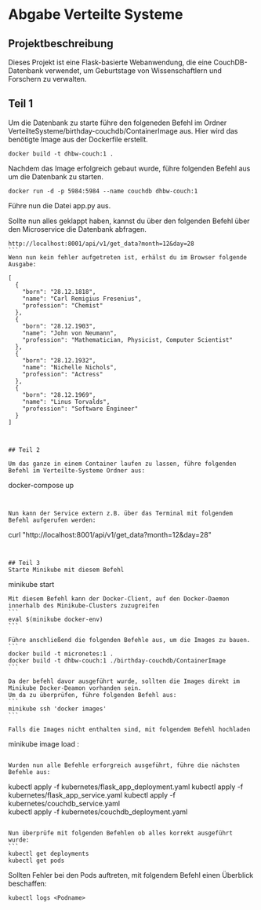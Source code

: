 # Abgabe Verteilte Systeme

## Projektbeschreibung
Dieses Projekt ist eine Flask-basierte Webanwendung, die eine CouchDB-Datenbank verwendet, um Geburtstage von Wissenschaftlern und Forschern zu verwalten.




## Teil 1

Um die Datenbank zu starte führe den folgeneden Befehl im Ordner VerteilteSysteme/birthday-couchdb/ContainerImage aus. Hier wird das benötigte Image aus der Dockerfile erstellt.

```
docker build -t dhbw-couch:1 .
```

Nachdem das Image erfolgreich gebaut wurde, führe folgenden Befehl aus um die Datenbank zu starten.

```
docker run -d -p 5984:5984 --name couchdb dhbw-couch:1
````

Führe nun die Datei app.py aus.

Sollte nun alles geklappt haben, kannst du über den folgenden Befehl über den Microservice die Datenbank abfragen.

````
http://localhost:8001/api/v1/get_data?month=12&day=28
```
Wenn nun kein fehler aufgetreten ist, erhälst du im Browser folgende Ausgabe:

[
  {
    "born": "28.12.1818",
    "name": "Carl Remigius Fresenius",
    "profession": "Chemist"
  },
  {
    "born": "28.12.1903",
    "name": "John von Neumann",
    "profession": "Mathematician, Physicist, Computer Scientist"
  },
  {
    "born": "28.12.1932",
    "name": "Nichelle Nichols",
    "profession": "Actress"
  },
  {
    "born": "28.12.1969",
    "name": "Linus Torvalds",
    "profession": "Software Engineer"
  }
]



## Teil 2

Um das ganze in einem Container laufen zu lassen, führe folgenden Befehl im Verteilte-Systeme Ordner aus:

````
docker-compose up
```


Nun kann der Service extern z.B. über das Terminal mit folgendem Befehl aufgerufen werden:

````
curl "http://localhost:8001/api/v1/get_data?month=12&day=28"
```


## Teil 3
Starte Minikube mit diesem Befehl
```
minikube start
````
Mit diesem Befehl kann der Docker-Client, auf den Docker-Daemon innerhalb des Minikube-Clusters zuzugreifen
```
eval $(minikube docker-env)
```

Führe anschließend die folgenden Befehle aus, um die Images zu bauen. 
```
docker build -t micronetes:1 .
docker build -t dhbw-couch:1 ./birthday-couchdb/ContainerImage
```

Da der befehl davor ausgeführt wurde, sollten die Images direkt im Minikube Docker-Deamon vorhanden sein.
Um da zu überprüfen, führe folgenden Befehl aus:
```
minikube ssh 'docker images'
```

Falls die Images nicht enthalten sind, mit folgendem Befehl hochladen
````
minikube image load <Name des Images>:<tag>
```

Wurden nun alle Befehle erforgreich ausgeführt, führe die nächsten Befehle aus:
```
kubectl apply -f kubernetes/flask_app_deployment.yaml
kubectl apply -f kubernetes/flask_app_service.yaml
kubectl apply -f kubernetes/couchdb_service.yaml   
kubectl apply -f kubernetes/couchdb_deployment.yaml
````

Nun überprüfe mit folgenden Befehlen ob alles korrekt ausgeführt wurde:
```
kubectl get deployments
kubectl get pods
````

Sollten Fehler bei den Pods auftreten, mit folgendem Befehl einen Überblick beschaffen:
```
kubectl logs <Podname>
```





